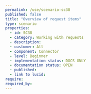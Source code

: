 ```yaml
---
permalink: /use/scenario-sc38
published: false
title: "Overview of request items"
type: scenario
properties:
  - id: SC38
  - category: Working with requests
  - description: 
  - customer: All
  - component: Connector
  - level: Beginner
  - implementation status: DOCS ONLY
  - documentation status: OPEN
  - published: 
  - link to lucid: 
require:
required_by:
---
```


